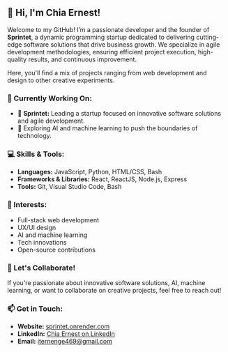 ## 👋 Hi, I'm Chia Ernest!

Welcome to my GitHub! I’m a passionate developer and the founder of **Sprintet**, a dynamic programming startup dedicated to delivering cutting-edge software solutions that drive business growth. We specialize in agile development methodologies, ensuring efficient project execution, high-quality results, and continuous improvement.

Here, you'll find a mix of projects ranging from web development and design to other creative experiments.

### 🌱 Currently Working On:
- 🚀 **Sprintet:** Leading a startup focused on innovative software solutions and agile development.
- 🤖 Exploring AI and machine learning to push the boundaries of technology.

### 💻 Skills & Tools:
- **Languages:** JavaScript, Python, HTML/CSS, Bash
- **Frameworks & Libraries:** React, ReactJS, Node.js, Express
- **Tools:** Git, Visual Studio Code, Bash

### 🎯 Interests:
- Full-stack web development
- UX/UI design
- AI and machine learning
- Tech innovations
- Open-source contributions

### 🚀 Let's Collaborate!
If you're passionate about innovative software solutions, AI, machine learning, or want to collaborate on creative projects, feel free to reach out!

### 📫 Get in Touch:
- **Website:** [sprintet.onrender.com](https://sprintet.onrender.com)
- **LinkedIn:** [Chia Ernest on LinkedIn](https://ng.linkedin.com/in/chia-ernest-b923962a9)
- **Email:** [iternenge469@gmail.com](mailto:iternenge469@gmail.com)
